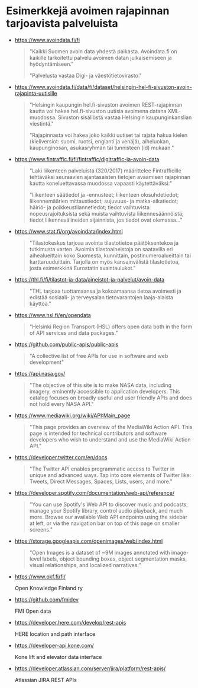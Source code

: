 # Esimerkkejä avoimen rajapinnan tarjoavista palveluista


* https://www.avoindata.fi/fi

    > "Kaikki Suomen avoin data yhdestä paikasta. Avoindata.fi on kaikille tarkoitettu palvelu avoimen datan julkaisemiseen ja hyödyntämiseen."
    >
    > "Palvelusta vastaa Digi- ja väestötietovirasto."


* https://www.avoindata.fi/data/fi/dataset/helsingin-hel-fi-sivuston-avoin-rajapinta-uutisille

    > "Helsingin kaupungin hel.fi-sivuston avoimen REST-rajapinnan kautta voi hakea hel.fi-sivuston uutisia avoimena datana XML-muodossa. Sivuston sisällöstä vastaa Helsingin kaupunginkanslian viestintä."
    >
    > "Rajapinnasta voi hakea joko kaikki uutiset tai rajata hakua kielen (kieliversiot: suomi, ruotsi, englanti ja venäjä), aiheluokan, kaupunginosan, asukasryhmän tai tunnisteen (id) mukaan."

* https://www.fintraffic.fi/fi/fintraffic/digitraffic-ja-avoin-data

    > "Laki liikenteen palveluista (320/2017) määrittelee Fintrafficille tehtäväksi  seuraavien ajantasaisten tietojen avaamisen rajapinnan kautta koneluettavassa muodossa vapaasti käytettäväksi:"
    >
    > "liikenteen säätiedot ja -ennusteet; liikenteen olosuhdetiedot; liikennemäärien mittaustiedot; sujuvuus- ja matka-aikatiedot; häiriö- ja poikkeustilannetiedot; tiedot vaihtuvista nopeusrajoituksista sekä muista vaihtuvista liikennesäännöistä; tiedot liikennevälineiden sijainnista, jos tiedot ovat olemassa..."

* https://www.stat.fi/org/avoindata/index.html

    > "Tilastokeskus tarjoaa avointa tilastotietoa päätöksentekoa ja tutkimusta varten. Avoimia tilastoaineistoja on saatavilla eri aihealueittain koko Suomesta, kunnittain, postinumeroalueittain tai karttaruuduittain. Tarjolla on myös kansainvälistä tilastotietoa, josta esimerkkinä Eurostatin avaintaulukot."

* https://thl.fi/fi/tilastot-ja-data/aineistot-ja-palvelut/avoin-data

    > "THL tarjoaa tuottamaansa ja kokoamaansa tietoa avoimesti ja edistää sosiaali- ja terveysalan tietovarantojen laaja-alaista käyttöä."

* https://www.hsl.fi/en/opendata

    > "Helsinki Region Transport (HSL) offers open data both in the form of API services and data packages."

* https://github.com/public-apis/public-apis

    > "A collective list of free APIs for use in software and web development"

* https://api.nasa.gov/

    > "The objective of this site is to make NASA data, including imagery, eminently accessible to application developers. This catalog focuses on broadly useful and user friendly APIs and does not hold every NASA API."

* https://www.mediawiki.org/wiki/API:Main_page

    > "This page provides an overview of the MediaWiki Action API. This page is intended for technical contributors and software developers who wish to understand and use the MediaWiki Action API."

* https://developer.twitter.com/en/docs

    > "The Twitter API enables programmatic access to Twitter in unique and advanced ways. Tap into core elements of Twitter like: Tweets, Direct Messages, Spaces, Lists, users, and more."

* https://developer.spotify.com/documentation/web-api/reference/

    > "You can use Spotify's Web API to discover music and podcasts, manage your Spotify library, control audio playback, and much more. Browse our available Web API endpoints using the sidebar at left, or via the navigation bar on top of this page on smaller screens."

* https://storage.googleapis.com/openimages/web/index.html

    > "Open Images is a dataset of ~9M images annotated with image-level labels, object bounding boxes, object segmentation masks, visual relationships, and localized narratives:"

* https://www.okf.fi/fi/

    Open Knowledge Finland ry

* https://github.com/fmidev

    FMI Open data

* https://developer.here.com/develop/rest-apis

    HERE location and path interface

* https://developer-api.kone.com/

    Kone lift and elevator data interface

* https://developer.atlassian.com/server/jira/platform/rest-apis/

    Atlassian JIRA REST APIs
